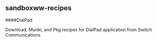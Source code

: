 sandboxww-recipes
--------------

####DialPad

Download, Munki, and Pkg recipes for DialPad application from Switch Communications
